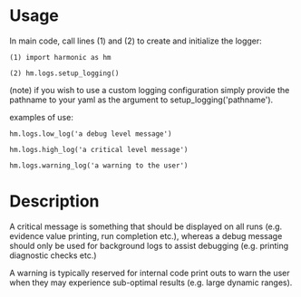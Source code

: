 
Usage
================

In main code, call lines (1) and (2) to create and initialize the logger:

	(1) import harmonic as hm 

	(2) hm.logs.setup_logging()

(note) if you wish to use a custom logging configuration simply provide the 
pathname to your yaml as the argument to setup_logging('pathname').

examples of use:

    hm.logs.low_log('a debug level message')

    hm.logs.high_log('a critical level message')

    hm.logs.warning_log('a warning to the user')


Description
================

A critical message is something that should be displayed on all runs (e.g. 
evidence value printing, run completion etc.), whereas a debug message 
should only be used for background logs to assist debugging (e.g. 
printing diagnostic checks etc.) 

A warning is typically reserved for internal code print outs to warn the 
user when they may experience sub-optimal results (e.g. large dynamic 
ranges).